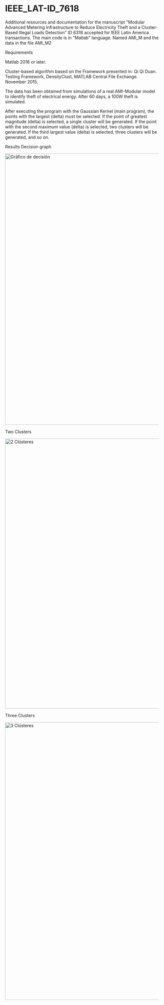 # IEEE_LAT-ID_7618

Additional resources and documentation for the manuscript "Modular Advanced Metering Infrastructure to Reduce Electricity Theft and a Cluster-Based Illegal Loads Detection" ID 6318 accepted for IEEE Latin America transactions.
The main code is in "Matlab" language. Named AMI_M and the data in the file AMI_M2

Requirements

Matlab 2016 or later.


Cluster-based algorithm based on the Framework presented in:
Qi Qi Duan. Testing Framework, DensityClust, MATLAB Central File Exchange. November 2015.

The data has been obtained from simulations of a real AMI-Modular model to identify theft of electrical energy.
After 60 days, a 100W theft is simulated.

After executing the program with the Gaussian Kernel (main program), the points with the largest (delta) must be selected.
If the point of greatest magnitude (delta) is selected, a single cluster will be generated.
If the point with the second maximum value (delta) is selected, two clusters will be generated.
If the third largest value (delta) is selected, three clusters will be generated, and so on.



Results
Decision graph

<img width="886" alt="Gráfico de decisión" src="https://user-images.githubusercontent.com/124928447/217936819-685ead1d-2dc7-40a6-ac7d-5961a7de3fe8.png">

Two Clusters

<img width="882" alt="2 Clústeres" src="https://user-images.githubusercontent.com/124928447/217936898-d498e7dd-2581-468c-85f1-30ba35c890d9.png">

Three Clusters

<img width="907" alt="3 Clústeres" src="https://user-images.githubusercontent.com/124928447/217936945-8d48e456-53d8-41c0-b64d-1e5f02530a79.png">
